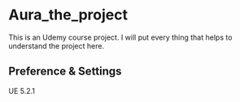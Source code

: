 # Aura_the_project
This is an Udemy course project. I will put every thing that helps to understand the project here.

## Preference & Settings
UE 5.2.1